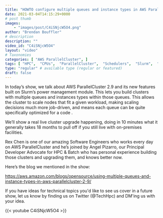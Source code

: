 ```yaml
---
title: "HOWTO configure multiple queues and instance types in AWS ParallelCluster"
date: 2021-03-04T14:15:29+0000
# post thumb
images:
    - "images/post/C4iSNjcW5O4.png"
author: "Brendan Bouffler"
# description
description: ""
video_id: "C4iSNjcW5O4"
layout: "video"
# Taxonomies
categories: [ "AWS ParallelCluster", ]
tags: [ "HPC",  "CPUs",  "ParallelCluster",  "Schedulers",  "Slurm",  "High Performance Computing",  "techshorts", ]
type: "regular" # available type (regular or featured)
draft: false
---
```


In today’s show, we talk about AWS ParallelCluster 2.9 and its new features built on Slurm’s power management module. This lets you build clusters with multiple queues and instances types within those queues. This allows the cluster to scale nodes that fit a given workload, making scaling decisions much more job-driven, and means each queue can be quite specifically optimized for a code .

We’ll show a real live cluster upgrade happening, doing in 10 minutes what it generally takes 18 months to pull off if you still live with on-premises facilities.

Rex Chen is one of our amazing Software Engineers who works every day on AWS ParallelCluster and he’s joined by Angel Pizarro, our Principal Developer Advocate for HPC & Batch who has personal experience building those clusters and upgrading them, and knows better now.

Here’s the blog we mentioned in the show: 

https://aws.amazon.com/blogs/opensource/using-multiple-queues-and-instance-types-in-aws-parallelcluster-2-9/

If you have ideas for technical topics you'd like to see us cover in a future show, let us know by finding us on Twitter (@TechHpc) and DM'ing us with your idea.

{{< youtube C4iSNjcW5O4 >}}
